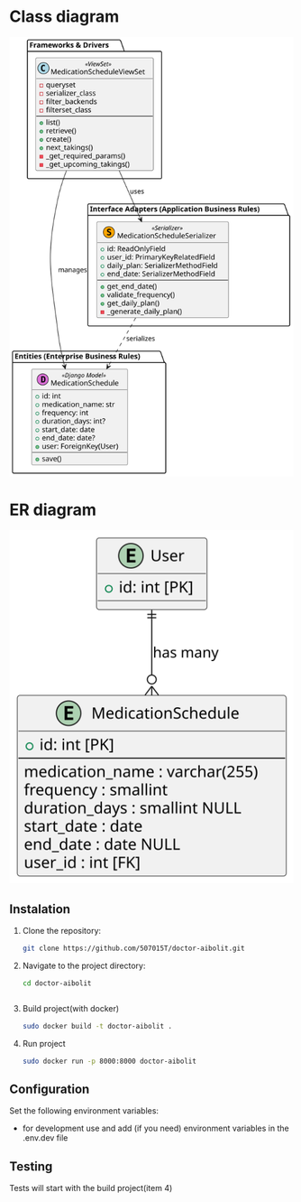# Class diagram
![Class diagram](architecture/class-diagram/class-diagram.svg)

# ER diagram
![ER diagram](architecture/er-diagram/er-diagram.svg)

## Instalation

1. Clone the repository:
   ```bash
   git clone https://github.com/507015T/doctor-aibolit.git
   ```
2. Navigate to the project directory:
   ```bash
   cd doctor-aibolit
   ```
   ```
4. Build project(with docker)
    ```bash
    sudo docker build -t doctor-aibolit .
    ```
5. Run project
    ```bash
    sudo docker run -p 8000:8000 doctor-aibolit
    ```


## Configuration

Set the following environment variables:

- for development use and add (if you need) environment variables in the .env.dev file

## Testing
Tests will start with the build project(item 4)

